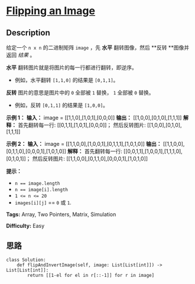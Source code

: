 # [Flipping an Image][title]

## Description

给定一个 `n x n` 的二进制矩阵 `image` ，先 **水平** 翻转图像，然后  **反转  **图像并返回  _结果_  。

**水平** 翻转图片就是将图片的每一行都进行翻转，即逆序。

  * 例如，水平翻转 `[1,1,0]` 的结果是 `[0,1,1]`。

**反转** 图片的意思是图片中的 `0` 全部被 `1` 替换， `1` 全部被 `0` 替换。

  * 例如，反转 `[0,1,1]` 的结果是 `[1,0,0]`。



**示例 1：**
            **输入：** image = [[1,1,0],[1,0,1],[0,0,0]]    **输出：** [[1,0,0],[0,1,0],[1,1,1]]    **解释：** 首先翻转每一行: [[0,1,1],[1,0,1],[0,0,0]]；         然后反转图片: [[1,0,0],[0,1,0],[1,1,1]]    

**示例 2：**
            **输入：** image = [[1,1,0,0],[1,0,0,1],[0,1,1,1],[1,0,1,0]]    **输出：** [[1,1,0,0],[0,1,1,0],[0,0,0,1],[1,0,1,0]]    **解释：** 首先翻转每一行: [[0,0,1,1],[1,0,0,1],[1,1,1,0],[0,1,0,1]]；         然后反转图片: [[1,1,0,0],[0,1,1,0],[0,0,0,1],[1,0,1,0]]    



**提示：**

  * `n == image.length`
  * `n == image[i].length`
  * `1 <= n <= 20`
  * `images[i][j]` == `0` 或 `1`.


**Tags:** Array, Two Pointers, Matrix, Simulation

**Difficulty:** Easy

## 思路

``` python3
class Solution:
    def flipAndInvertImage(self, image: List[List[int]]) -> List[List[int]]:
        return [[1-el for el in r[::-1]] for r in image]
```

[title]: https://leetcode-cn.com/problems/flipping-an-image
